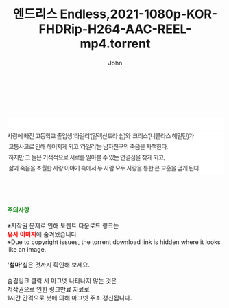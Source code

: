 ﻿---
layout: post
title:  "엔드리스 Endless,2021-1080p-KOR-FHDRip-H264-AAC-REEL-mp4.torrent"
author: John
categories: [ 영화 ]
tags: [  ]
image:  
description: "엔드리스 Endless,2021-1080p-KOR-FHDRip-H264-AAC-REEL-mp4 torrent 정보 공유"
toc: true
toc_sticky: true
---

<br>
<div class="view-img">
<a class="view_image" href="http://torrentmobile60.com/bbs/view_image.php?fn=%2Fdata%2Ffile%2Fmovie%2F3735182707_eVMBx1an_db8b37d35b334b6963e4a2d11005ea32971baaec.jpg" target="_blank"><img alt="" class="img-tag" content="http://torrentmobile60.com/data/file/movie/3735182707_eVMBx1an_db8b37d35b334b6963e4a2d11005ea32971baaec.jpg" itemprop="image" src="http://torrentmobile60.com/data/file/movie/3735182707_eVMBx1an_db8b37d35b334b6963e4a2d11005ea32971baaec.jpg"/></a><a class="view_image" href="http://torrentmobile60.com/bbs/view_image.php?fn=%2Fdata%2Ffile%2Fmovie%2F3735182707_DeJMHsnq_3d96239d4f1ea4b93cd168f726472b602500ef37.jpg" target="_blank"><img alt="" class="img-tag" content="http://torrentmobile60.com/data/file/movie/3735182707_DeJMHsnq_3d96239d4f1ea4b93cd168f726472b602500ef37.jpg" itemprop="image" src="http://torrentmobile60.com/data/file/movie/3735182707_DeJMHsnq_3d96239d4f1ea4b93cd168f726472b602500ef37.jpg"/></a></div><div class="view-content" itemprop="description">
<p><br/></p><div class="title_area" style="margin:0px 0px 9px;padding:0px;list-style:none;font-size:12px;font-family:'나눔고딕', NanumGothic, '돋움', Dotum, Helvetica, 'AppleSDGothicNeo-Medium', AppleGothic, sans-serif;height:30px;float:none;background-color:rgb(255,255,255);"><h4 class="h_story" style="margin:5px 10px 0px 0px;padding:0px;list-style:none;font-size:12px;font-family:'돋움', sans-serif;height:18px;width:49px;background:url(&quot;https://ssl.pstatic.net/static/movie/2020/10/h_tx_sp5.png&quot;) no-repeat 0px -17px;float:left;"><strong class="blind" style="margin:0px;padding:0px;list-style:none;font-size:0px;font-family:inherit;color:inherit;width:1px;height:1px;line-height:0;">줄거리</strong></h4></div><p class="con_tx" style="margin-top:-7px;margin-bottom:-6px;list-style:none;font-size:14px;font-family:'나눔고딕', NanumGothic, '돋움', Dotum, Helvetica, 'AppleSDGothicNeo-Medium', AppleGothic, sans-serif;color:rgb(51,51,51);background-image:url(&quot;https://ssl.pstatic.net/static/movie/2014/01/blank.gif&quot;);letter-spacing:-1px;line-height:25px;background-color:rgb(255,255,255);">사랑에 빠진 고등학교 졸업생 ‘라일리’(알렉산드라 쉽)와 ‘크리스’(니콜라스 해밀턴)가<br style="list-style:none;font-size:12px;font-family:'돋움', sans-serif;color:rgb(0,0,0);"/> 교통사고로 인해 헤어지게 되고 ‘라일리’는 남자친구의 죽음을 자책한다.<br style="list-style:none;font-size:12px;font-family:'돋움', sans-serif;color:rgb(0,0,0);"/> 하지만 그 둘은 기적적으로 서로를 알아볼 수 있는 연결점을 찾게 되고,<br style="list-style:none;font-size:12px;font-family:'돋움', sans-serif;color:rgb(0,0,0);"/> 삶과 죽음을 초월한 사랑 이야기 속에서 두 사람 모두 사랑을 통한 큰 교훈을 얻게 된다.</p> </div>
    
<br><br><br>
<p data-ke-size="size16"><b><span style="color: green;">주의사항</span></b><br /><br />※저작권 문제로 인해 토렌트 다운로드 링크는<br /><b><span style="color: red;">유사 이미지</span></b>에 숨겨뒀습니다.<br />※Due to copyright issues, the torrent download link is hidden where it looks like an image.<br /><br /><b>'설마'</b>싶은 것까지 확인해 보세요.<br /><br />숨김링크 클릭 시 마그넷 나타나지 않는 것은<br />저작권으로 인한 링크만료 자료로<br />1시간 간격으로 봇에 의해 마그넷 주소 갱신됩니다.</p>
